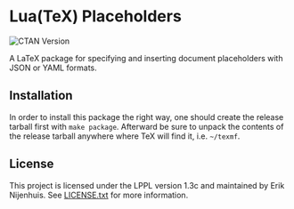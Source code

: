# Lua(TeX) Placeholders
![CTAN Version](https://img.shields.io/ctan/v/lua-placeholders)

A LaTeX package for specifying and inserting document placeholders with JSON or YAML formats.

## Installation
In order to install this package the right way, one should create the release tarball first with `make package`.
Afterward be sure to unpack the contents of the release tarball anywhere where TeX will find it, i.e. `~/texmf`.

## License
This project is licensed under the LPPL version 1.3c and maintained by Erik Nijenhuis.
See [LICENSE.txt](LICENSE.txt) for more information.
